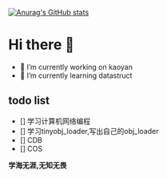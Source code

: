 [![Anurag's GitHub stats](https://github-readme-stats.vercel.app/api?username=cuiwenyao)](https://github.com/anuraghazra/github-readme-stats)

# Hi there 👋

- 🔭 I’m currently working on kaoyan
- 🌱 I’m currently learning datastruct

## todo list

- [] 学习计算机网络编程
- [] 学习tinyobj_loader,写出自己的obj_loader
- [] CDB
- [] COS


**学海无涯,无知无畏**






